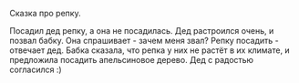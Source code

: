 Сказка про репку.

Посадил дед репку, а она не посадилась.
Дед растроился очень, и позвал бабку.
Она спрашивает - зачем меня звал?
Репку посадить - отвечает дед.
Бабка сказала, что репка у них не растёт в их климате, 
и предложила посадить апельсиновое дерево.
Дед с радостью согласился :)